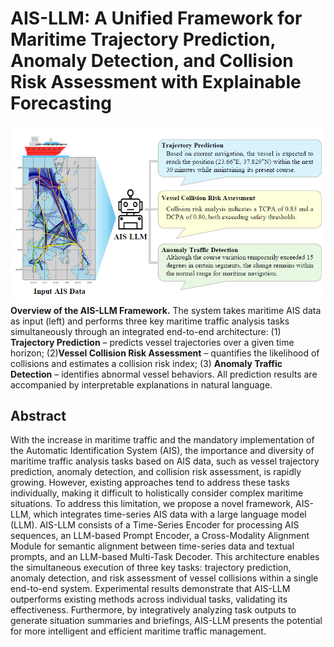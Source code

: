 # AIS-LLM: A Unified Framework for Maritime Trajectory Prediction, Anomaly Detection, and Collision Risk Assessment with Explainable Forecasting

![intro_teaser](./assets/Intro_teaser.png)
**Overview of the AIS-LLM Framework.** The system takes maritime AIS data as input (left) and performs three key maritime traffic analysis tasks simultaneously through an integrated end-to-end architecture: (1) **Trajectory Prediction** – predicts vessel trajectories over a given time horizon; (2)**Vessel Collision Risk Assessment** – quantifies the likelihood of collisions and estimates a collision risk index; (3) **Anomaly Traffic Detection** – identifies abnormal vessel behaviors. All prediction results are accompanied by interpretable explanations in natural language.

## Abstract
With the increase in maritime traffic and the mandatory implementation of the Automatic Identification System (AIS), the importance and diversity of maritime traffic analysis tasks based on AIS data, such as vessel trajectory prediction, anomaly detection, and collision risk assessment, is rapidly growing. However, existing approaches tend to address these tasks individually, making it difficult to holistically consider complex maritime situations. To address this limitation, we propose a novel framework, AIS-LLM, which integrates time-series AIS data with a large language model (LLM). AIS-LLM consists of a Time-Series Encoder for processing AIS sequences, an LLM-based Prompt Encoder, a Cross-Modality Alignment Module for semantic alignment between time-series data and textual prompts, and an LLM-based Multi-Task Decoder. This architecture enables the simultaneous execution of three key tasks: trajectory prediction, anomaly detection, and risk assessment of vessel collisions within a single end-to-end system. Experimental results demonstrate that AIS-LLM outperforms existing methods across individual tasks, validating its effectiveness. Furthermore, by integratively analyzing task outputs to generate situation summaries and briefings, AIS-LLM presents the potential for more intelligent and efficient maritime traffic management.
